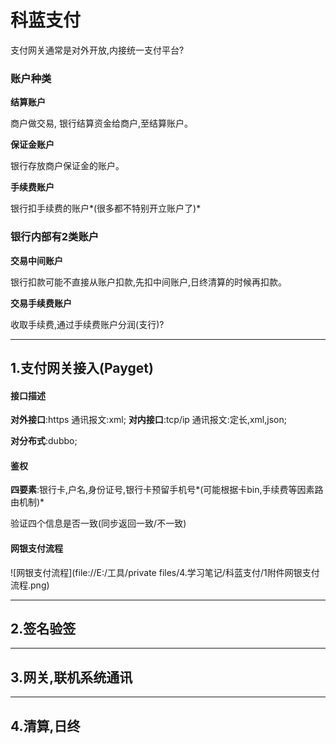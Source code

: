 # 科蓝支付

支付网关通常是对外开放,内接统一支付平台?

### 账户种类

**结算账户**

商户做交易, 银行结算资金给商户,至结算账户。

**保证金账户**	

银行存放商户保证金的账户。

**手续费账户**

银行扣手续费的账户*(很多都不特别开立账户了)*



### 银行内部有2类账户

**交易中间账户**

银行扣款可能不直接从账户扣款,先扣中间账户,日终清算的时候再扣款。

**交易手续费账户**

收取手续费,通过手续费账户分润(支行)?



---

## 1.支付网关接入(Payget)

#### 接口描述

**对外接口**:https 通讯报文:xml;    **对内接口**:tcp/ip 通讯报文:定长,xml,json;

**对分布式**:dubbo;



####	鉴权

**四要素**:银行卡,户名,身份证号,银行卡预留手机号*(可能根据卡bin,手续费等因素路由机制)*

验证四个信息是否一致(同步返回一致/不一致)



#### 网银支付流程

![网银支付流程](file://‪E:/工具/private files/4.学习笔记/科蓝支付/1附件网银支付流程.png)





---

## 2.签名验签



---

## 3.网关,联机系统通讯



---

## 4.清算,日终



 